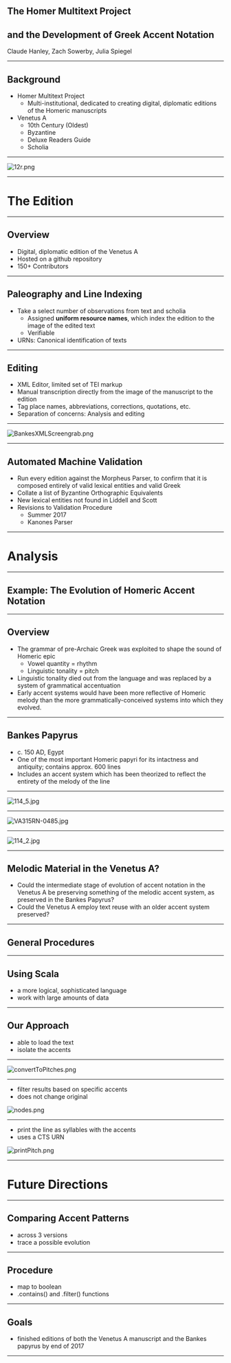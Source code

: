 
## **The Homer Multitext Project**
## **and the Development of Greek Accent Notation**

Claude Hanley, Zach Sowerby, Julia Spiegel

---

## Background

- Homer Multitext Project
	- Multi-institutional, dedicated to creating digital, diplomatic editions of the Homeric manuscripts
- Venetus A
	- 10th Century (Oldest)
	- Byzantine
	- Deluxe Readers Guide
	- Scholia


---


![12r.png](https://raw.githubusercontent.com/hmteditors/hmt-22/master/keystone/12r.png)

---

# The Edition

---

## Overview

- Digital, diplomatic edition of the Venetus A
- Hosted on a github repository
- 150+ Contributors

---

## Paleography and Line Indexing

- Take a select number of observations from text and scholia
	- Assigned **uniform resource names**, which index the edition to the image of the edited text
	- Verifiable
- URNs: Canonical identification of texts


---

## Editing

- XML Editor, limited set of TEI markup
- Manual transcription directly from the image of the manuscript to the edition
- Tag place names, abbreviations, corrections, quotations, etc.
- Separation of concerns: Analysis and editing


---

![BankesXMLScreengrab.png](https://raw.github.com/hmteditors/hmt-22/master/keystone/BankesXMLScreengrab.png)


---


## Automated Machine Validation

- Run every edition against the Morpheus Parser, to confirm that it is composed entirely of valid lexical entities and 	valid Greek
- Collate a list of Byzantine Orthographic Equivalents
- New lexical entities not found in Liddell and Scott
- Revisions to Validation Procedure
	- Summer 2017
	- Kanones Parser



---


# Analysis

---

## Example: The Evolution of Homeric Accent Notation

---

## Overview

- The grammar of pre-Archaic Greek was exploited to shape the sound of Homeric epic
	- Vowel quantity = rhythm
	- Linguistic tonality = pitch
- Linguistic tonality died out from the language and was replaced by a system of grammatical accentuation
- Early accent systems would have been more reflective of Homeric melody than the more grammatically-conceived systems into which they evolved.


---

## Bankes Papyrus

- c. 150 AD, Egypt
- One of the most important Homeric papyri for its intactness and antiquity; contains approx. 600 lines
- Includes an accent system which has been theorized to reflect the entirety of the melody of the line


---

![114_5.jpg](https://raw.github.com/hmteditors/hmt-22/master/keystone/114_5.jpg)

---

![VA315RN-0485.jpg](https://raw.github.com/hmteditors/hmt-22/master/keystone/VA315RN-0485.jpg)


---


![114_2.jpg](https://raw.github.com/hmteditors/hmt-22/master/keystone/114_2.jpg)


---


## Melodic Material in the Venetus A?

- Could the intermediate stage of evolution of accent notation in the Venetus A be preserving something of the melodic accent system, as preserved in the Bankes Papyrus?
- Could the Venetus A employ text reuse with an older accent system preserved?

---

## General Procedures

---

## Using Scala

- a more logical, sophisticated language
- work with large amounts of data

---

## Our Approach

- able to load the text
- isolate the accents


---


![convertToPitches.png](https://raw.githubusercontent.com/hmteditors/hmt-22/master/keystone/convertToPitches.png)

---

- filter results based on specific accents
- does not change original

![nodes.png](https://raw.githubusercontent.com/hmteditors/hmt-22/master/keystone/nodes.png)

---

- print the line as syllables with the accents
- uses a CTS URN

![printPitch.png](https://raw.githubusercontent.com/hmteditors/hmt-22/master/keystone/printPitch.png)

---

# Future Directions

---

## Comparing Accent Patterns

- across 3 versions
- trace a possible evolution

---

## Procedure

- map to boolean
- .contains() and .filter() functions

---

## Goals

- finished editions of both the Venetus A manuscript and the Bankes papyrus by end of 2017

---
